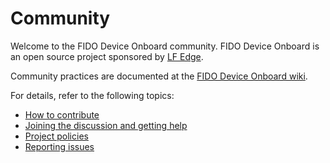 # Community

Welcome to the FIDO Device Onboard community. FIDO Device Onboard is an open source project sponsored by [LF Edge](https://www.lfedge.org/projects/fidodeviceonboard/).

Community practices are documented at the [FIDO Device Onboard wiki](https://www.lfedge.org/projects/fidodeviceonboard).

For details, refer to the following topics:

* [How to contribute](https://wiki.lfedge.org/display/SDO/Contributing)
* [Joining the discussion and getting help](https://wiki.lfedge.org/display/SDO/Getting+Help)
* [Project policies](https://wiki.lfedge.org/display/SDO/Project+Policies)
* [Reporting issues](https://wiki.lfedge.org/display/SDO/Reporting+Issues)
